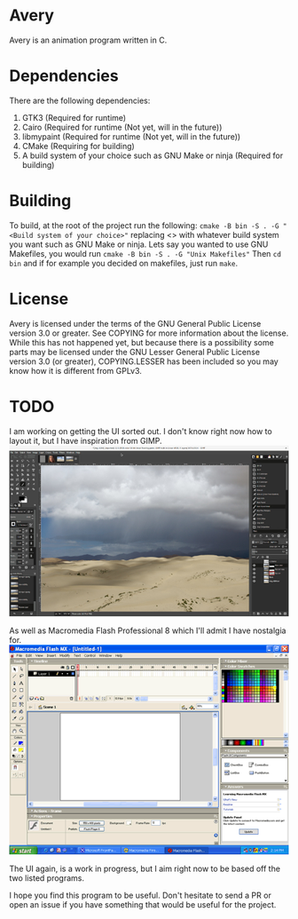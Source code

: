 # Avery
Avery is an animation program written in C.

# Dependencies
There are the following dependencies:
1. GTK3 (Required for runtime)
2. Cairo (Required for runtime (Not yet, will in the future))
3. libmypaint (Required for runtime (Not yet, will in the future))
4. CMake (Requiring for building)
5. A build system of your choice such as GNU Make or ninja (Required for building)


# Building
To build, at the root of the project run the following:
`cmake -B bin -S . -G "<Build system of your choice>"` replacing <> with whatever build system you want such as GNU Make or ninja. Lets say you wanted to use GNU Makefiles, you would run `cmake -B bin -S . -G "Unix Makefiles"` Then `cd bin` and if for example you decided on makefiles, just run `make`.

# License
Avery is licensed under the terms of the GNU General Public License version 3.0 or greater. See COPYING for more information about the license. While this has not happened yet, but because there is a possibility some parts may be licensed under the GNU Lesser General Public License version 3.0 (or greater), COPYING.LESSER has been included so you may know how it is different from GPLv3.


# TODO
I am working on getting the UI sorted out. I don't know right now how to layout it, but I have inspiration from GIMP.
![GIMP](https://raw.githubusercontent.com/AveryOfficial/Avery/main/screenshots/GIMP_2.10.jpg)

As well as Macromedia Flash Professional 8 which I'll admit I have nostalgia for.
![MACROMEDIAFLASH](https://raw.githubusercontent.com/AveryOfficial/Avery/main/screenshots/Macromedia-Flash-8.png)

The UI again, is a work in progress, but I aim right now to be based off the two listed programs.




I hope you find this program to be useful. Don't hesitate to send a PR or open an issue if you have something that would be useful for the project.
